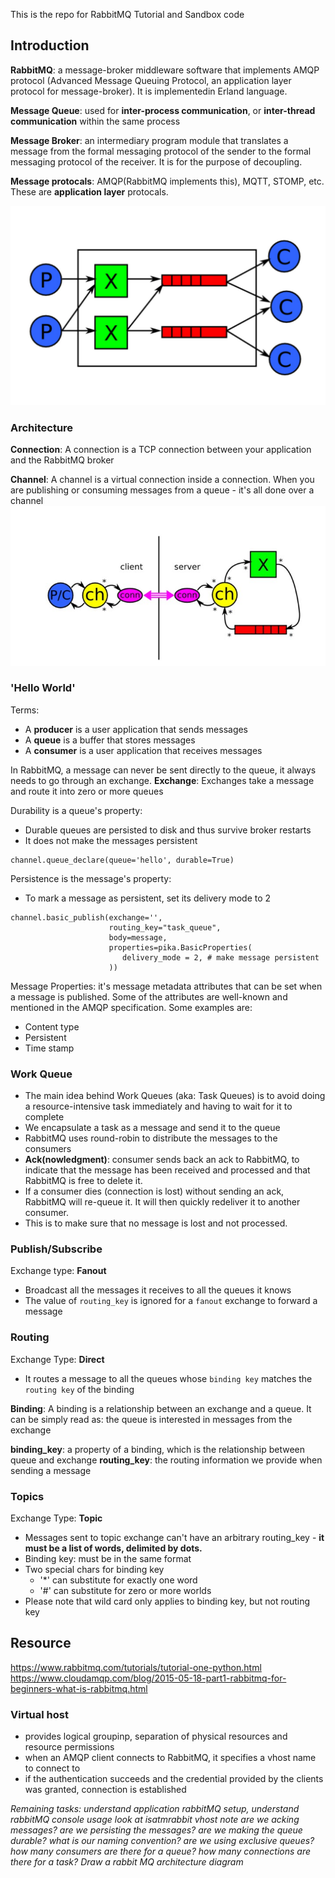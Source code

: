 This is the repo for RabbitMQ Tutorial and Sandbox code

## Introduction
__RabbitMQ__: a message-broker middleware software that implements AMQP protocol (Advanced Message Queuing Protocol, an application layer protocol for message-broker). It is implementedin Erland language.

__Message Queue__: used for __inter-process communication__, or __inter-thread communication__ within the same process

__Message Broker__: an intermediary program module that translates a message from the formal messaging protocol of the sender to the formal messaging protocol of the receiver. It is for the purpose of decoupling.

__Message protocals__: AMQP(RabbitMQ implements this), MQTT, STOMP, etc. These are __application layer__ protocals.

![alt text](https://github.com/ayaohsu/RabbitMQ-Learning/blob/master/bin/AMQP-diagram.png)

### Architecture
__Connection__: A connection is a TCP connection between your application and the RabbitMQ broker

__Channel__: A channel is a virtual connection inside a connection. When you are publishing or consuming messages from a queue - it's all done over a channel
![alt text](https://github.com/ayaohsu/RabbitMQ-Learning/blob/master/bin/AMQP-architecture.jpg)

### 'Hello World'
Terms:
- A __producer__ is a user application that sends messages
- A __queue__ is a buffer that stores messages
- A __consumer__ is a user application that receives messages

In RabbitMQ, a message can never be sent directly to the queue, it always needs to go through an exchange.
__Exchange__: Exchanges take a message and route it into zero or more queues

Durability is a queue's property:
  - Durable queues are persisted to disk and thus survive broker restarts
  - It does not make the messages persistent
```
channel.queue_declare(queue='hello', durable=True)
```

Persistence is the message's property:
  - To mark a message as persistent, set its delivery mode to 2
```
channel.basic_publish(exchange='',
                      routing_key="task_queue",
                      body=message,
                      properties=pika.BasicProperties(
                         delivery_mode = 2, # make message persistent
                      ))
```
Message Properties: it's message metadata attributes that can be set when a message is published. Some of the attributes are well-known and mentioned in the AMQP specification. Some examples are:
- Content type
- Persistent
- Time stamp

### Work Queue
- The main idea behind Work Queues (aka: Task Queues) is to avoid doing a resource-intensive task immediately and having to wait for it to complete
- We encapsulate a task as a message and send it to the queue
- RabbitMQ uses round-robin to distribute the messages to the consumers
- __Ack(nowledgment)__: consumer sends back an ack to RabbitMQ, to indicate that the message has been received and processed and that RabbitMQ is free to delete it.
- If a consumer dies (connection is lost) without sending an ack, RabbitMQ will re-queue it. It will then quickly redeliver it to another consumer.
- This is to make sure that no message is lost and not processed.

### Publish/Subscribe
Exchange type: __Fanout__
  - Broadcast all the messages it receives to all the queues it knows
  - The value of `routing_key` is ignored for a `fanout` exchange to forward a message

### Routing
Exchange Type: __Direct__
- It routes a message to all the queues whose `binding key` matches the `routing key` of the binding

__Binding__: A binding is a relationship between an exchange and a queue. It can be simply read as: the queue is interested in messages from the exchange

__binding_key__: a property of a binding, which is the relationship between queue and exchange 
__routing_key__: the routing information we provide when sending a message

### Topics
Exchange Type: __Topic__
- Messages sent to topic exchange can't have an arbitrary routing_key - __it must be a list of words, delimited by dots.__
- Binding key: must be in the same format
- Two special chars for binding key
  - '*' can substitute for exactly one word
  - '#' can substitute for zero or more worlds
- Please note that wild card only applies to binding key, but not routing key

## Resource
https://www.rabbitmq.com/tutorials/tutorial-one-python.html
https://www.cloudamqp.com/blog/2015-05-18-part1-rabbitmq-for-beginners-what-is-rabbitmq.html

### Virtual host
- provides logical groupinp, separation of physical resources and resource permissions
- when an AMQP client connects to RabbitMQ, it specifies a vhost name to connect to
- if the authentication succeeds and the credential provided by the clients was granted, connection is established

_Remaining tasks: understand application rabbitMQ setup, understand rabbitMQ console usage
look at isatmrabbit
vhost note
are we acking messages?
are we persisting the messages?
are we making the queue durable?
what is our naming convention?
are we using exclusive queues?
how many consumers are there for a queue?
how many connections are there for a task?
Draw a rabbit MQ architecture diagram_
